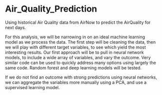 # Air_Quality_Prediction
Using historical Air Quality data from AirNow to predict the AirQuality for next days.

For this analysis, we will be narrowing in on an ideal machine learning model as we process the data. The first step will be cleaning the data, then we will play with different target variables, to see which yield the most interesting results. Our first approach will be to pull in neural network models, to include a wide array of variables, and vary the outcome. Very similar code can be used to quickly address many options using largely the same code. Random forest and deep learning models will be tested.

If we do not find an outcome with strong predictions using neural networks, we can aggregate the variables more manually using a PCA, and use a supervised learning model. 
